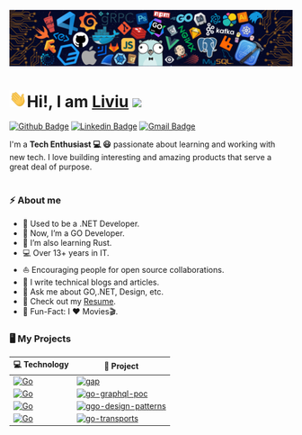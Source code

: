 ![](https://raw.githubusercontent.com/liviudnicoara/liviudnicoara/main/assests/header.png)


<h1> <img src="https://raw.githubusercontent.com/ABSphreak/ABSphreak/master/gifs/Hi.gif" height="30px">Hi!, I am <a href="https://github.com/liviudnicoara">Liviu</a> <img height="30px" src="https://emojis.slackmojis.com/emojis/images/1531849430/4246/blob-sunglasses.gif?1531849430"></h1>
</h1>


[![Github Badge](http://img.shields.io/badge/-Github-black?style=flat-square&logo=github&link=https://github.com/liviudnicoara/)](https://github.com/liviudnicoara/) 
[![Linkedin Badge](https://img.shields.io/badge/-LinkedIn-blue?style=flat-square&logo=Linkedin&logoColor=white&link=https://www.linkedin.com/in/nicoara-dan-liviu/)](https://www.linkedin.com/in/nicoara-dan-liviu)
[![Gmail Badge](https://img.shields.io/badge/-Gmail-d14836?style=flat-square&logo=Gmail&logoColor=white&link=mailto:liviu.dan.nicoara@gmail.com)](mailto:liviu.dan.nicoara@gmail.com)


I'm a **Tech Enthusiast 💻 😃** passionate about learning and working with new tech. I love building interesting and amazing products that serve a great deal of purpose. <br/><br/>

### ⚡️ About me

- 💼 Used to be a .NET Developer.
- 🔭 Now, I’m a GO Developer.
- 🌱 I’m also learning Rust.
- 💻 Over 13+ years in IT.
- ⛵ Encouraging people for open source collaborations.
- 📝 I write technical blogs and articles.
- 💬 Ask me about GO,.NET, Design, etc.
- 📙 Check out my [Resume](https://www.linkedin.com/in/nicoara-dan-liviu/).
- 🎉 Fun-Fact: I ❤️ Movies🎬.

  
### 🖥️ My Projects

| 💻 **Technology** | 🚀 **Project** |
| - | - |
| [![Go](https://img.shields.io/static/v1?label=&message=Go&color=3776AB&logo=Go&logoColor=FFFFFF)](https://go.dev/) | [![gap](https://img.shields.io/static/v1?label=&message=gap&color=000605&logo=github&logoColor=FFFFFF&labelColor=000605)](https://github.com/liviudnicoara/gap)
| [![Go](https://img.shields.io/static/v1?label=&message=Go&color=3776AB&logo=Go&logoColor=FFFFFF)](https://go.dev/) | [![go-graphql-poc](https://img.shields.io/static/v1?label=&message=go-graphql-poc&color=000605&logo=github&logoColor=FFFFFF&labelColor=000605)](https://github.com/liviudnicoara/go-graphql-poc)
| [![Go](https://img.shields.io/static/v1?label=&message=Go&color=3776AB&logo=Go&logoColor=FFFFFF)](https://go.dev/) | [![ggo-design-patterns](https://img.shields.io/static/v1?label=&message=go-design-patterns&color=000605&logo=github&logoColor=FFFFFF&labelColor=000605)](https://github.com/liviudnicoara/go-design-patterns)
| [![Go](https://img.shields.io/static/v1?label=&message=Go&color=3776AB&logo=Go&logoColor=FFFFFF)](https://go.dev/) | [![go-transports](https://img.shields.io/static/v1?label=&message=go-transports&color=000605&logo=github&logoColor=FFFFFF&labelColor=000605)](https://github.com/liviudnicoara/go-transports)

